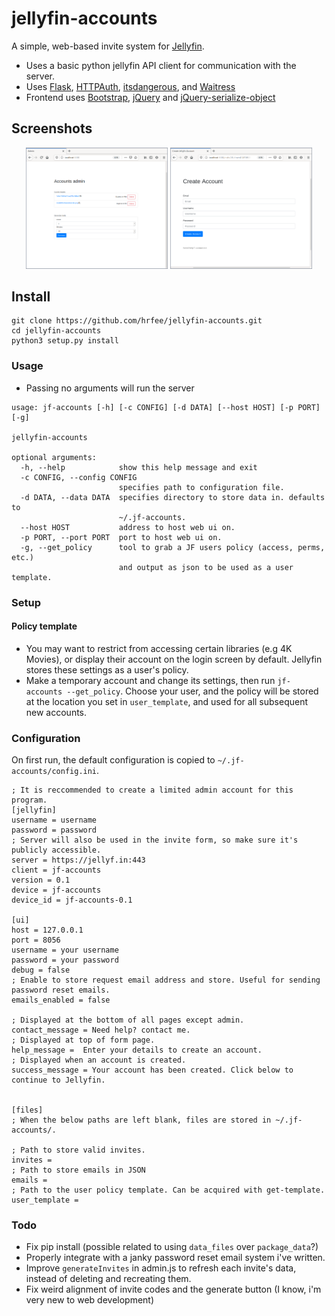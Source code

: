 # jellyfin-accounts
A simple, web-based invite system for [Jellyfin](https://github.com/jellyfin/jellyfin).
* Uses a basic python jellyfin API client for communication with the server. 
* Uses [Flask](https://github.com/pallets/flask), [HTTPAuth](https://github.com/miguelgrinberg/Flask-HTTPAuth), [itsdangerous](https://github.com/pallets/itsdangerous), and [Waitress](https://github.com/Pylons/waitress)
* Frontend uses [Bootstrap](https://getbootstrap.com), [jQuery](https://jquery.com) and [jQuery-serialize-object](https://github.com/macek/jquery-serialize-object)
## Screenshots
<p align="center">
    <img src="images/admin.png" width="45%"></img> <img src="images/create.png" width="45%"></img>
</p>

## Install
```
git clone https://github.com/hrfee/jellyfin-accounts.git
cd jellyfin-accounts
python3 setup.py install
```

### Usage
* Passing no arguments will run the server
```
usage: jf-accounts [-h] [-c CONFIG] [-d DATA] [--host HOST] [-p PORT] [-g]

jellyfin-accounts

optional arguments:
  -h, --help            show this help message and exit
  -c CONFIG, --config CONFIG
                        specifies path to configuration file.
  -d DATA, --data DATA  specifies directory to store data in. defaults to
                        ~/.jf-accounts.
  --host HOST           address to host web ui on.
  -p PORT, --port PORT  port to host web ui on.
  -g, --get_policy      tool to grab a JF users policy (access, perms, etc.)
                        and output as json to be used as a user template.
```
### Setup
#### Policy template
* You may want to restrict from accessing certain libraries (e.g 4K Movies), or display their account on the login screen by default. Jellyfin stores these settings as a user's policy.
* Make a temporary account and change its settings, then run `jf-accounts --get_policy`. Choose your user, and the policy will be stored at the location you set in `user_template`, and used for all subsequent new accounts.

### Configuration
On first run, the default configuration is copied to `~/.jf-accounts/config.ini`.
```
; It is reccommended to create a limited admin account for this program.
[jellyfin]
username = username
password = password
; Server will also be used in the invite form, so make sure it's publicly accessible.
server = https://jellyf.in:443
client = jf-accounts
version = 0.1
device = jf-accounts
device_id = jf-accounts-0.1

[ui]
host = 127.0.0.1
port = 8056
username = your username
password = your password
debug = false
; Enable to store request email address and store. Useful for sending password reset emails.
emails_enabled = false

; Displayed at the bottom of all pages except admin.
contact_message = Need help? contact me.
; Displayed at top of form page.
help_message =  Enter your details to create an account.
; Displayed when an account is created.
success_message = Your account has been created. Click below to continue to Jellyfin.


[files]
; When the below paths are left blank, files are stored in ~/.jf-accounts/.

; Path to store valid invites.
invites = 
; Path to store emails in JSON
emails = 
; Path to the user policy template. Can be acquired with get-template.
user_template = 
```

### Todo
* Fix pip install (possible related to using `data_files` over `package_data`?)
* Properly integrate with a janky password reset email system i've written.
* Improve `generateInvites` in admin.js to refresh each invite's data, instead of deleting and recreating them.
* Fix weird alignment of invite codes and the generate button (I know, i'm very new to web development)
